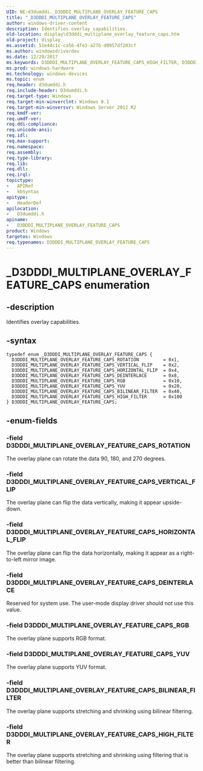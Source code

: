 ```yaml
---
UID: NE:d3dumddi._D3DDDI_MULTIPLANE_OVERLAY_FEATURE_CAPS
title: "_D3DDDI_MULTIPLANE_OVERLAY_FEATURE_CAPS"
author: windows-driver-content
description: Identifies overlay capabilities.
old-location: display\d3dddi_multiplane_overlay_feature_caps.htm
old-project: display
ms.assetid: 51e44c1c-ca56-4fe3-a27b-d0957df203cf
ms.author: windowsdriverdev
ms.date: 12/29/2017
ms.keywords: D3DDDI_MULTIPLANE_OVERLAY_FEATURE_CAPS_HIGH_FILTER, D3DDDI_MULTIPLANE_OVERLAY_FEATURE_CAPS_HORIZONTAL_FLIP, D3DDDI_MULTIPLANE_OVERLAY_FEATURE_CAPS_ROTATION, D3DDDI_MULTIPLANE_OVERLAY_FEATURE_CAPS_YUV, d3dumddi/D3DDDI_MULTIPLANE_OVERLAY_FEATURE_CAPS_RGB, D3DDDI_MULTIPLANE_OVERLAY_FEATURE_CAPS_BILINEAR_FILTER, d3dumddi/D3DDDI_MULTIPLANE_OVERLAY_FEATURE_CAPS_VERTICAL_FLIP, d3dumddi/D3DDDI_MULTIPLANE_OVERLAY_FEATURE_CAPS_BILINEAR_FILTER, d3dumddi/D3DDDI_MULTIPLANE_OVERLAY_FEATURE_CAPS_ROTATION, D3DDDI_MULTIPLANE_OVERLAY_FEATURE_CAPS, d3dumddi/D3DDDI_MULTIPLANE_OVERLAY_FEATURE_CAPS_YUV, display.d3dddi_multiplane_overlay_feature_caps, _D3DDDI_MULTIPLANE_OVERLAY_FEATURE_CAPS, D3DDDI_MULTIPLANE_OVERLAY_FEATURE_CAPS_VERTICAL_FLIP, d3dumddi/D3DDDI_MULTIPLANE_OVERLAY_FEATURE_CAPS_DEINTERLACE, D3DDDI_MULTIPLANE_OVERLAY_FEATURE_CAPS_RGB, d3dumddi/D3DDDI_MULTIPLANE_OVERLAY_FEATURE_CAPS_HIGH_FILTER, d3dumddi/D3DDDI_MULTIPLANE_OVERLAY_FEATURE_CAPS, D3DDDI_MULTIPLANE_OVERLAY_FEATURE_CAPS enumeration [Display Devices], D3DDDI_MULTIPLANE_OVERLAY_FEATURE_CAPS_DEINTERLACE, d3dumddi/D3DDDI_MULTIPLANE_OVERLAY_FEATURE_CAPS_HORIZONTAL_FLIP
ms.prod: windows-hardware
ms.technology: windows-devices
ms.topic: enum
req.header: d3dumddi.h
req.include-header: D3dumddi.h
req.target-type: Windows
req.target-min-winverclnt: Windows 8.1
req.target-min-winversvr: Windows Server 2012 R2
req.kmdf-ver: 
req.umdf-ver: 
req.ddi-compliance: 
req.unicode-ansi: 
req.idl: 
req.max-support: 
req.namespace: 
req.assembly: 
req.type-library: 
req.lib: 
req.dll: 
req.irql: 
topictype:
-	APIRef
-	kbSyntax
apitype:
-	HeaderDef
apilocation:
-	D3dumddi.h
apiname:
-	D3DDDI_MULTIPLANE_OVERLAY_FEATURE_CAPS
product: Windows
targetos: Windows
req.typenames: D3DDDI_MULTIPLANE_OVERLAY_FEATURE_CAPS
---
```


# _D3DDDI_MULTIPLANE_OVERLAY_FEATURE_CAPS enumeration


## -description


Identifies overlay capabilities.


## -syntax


````
typedef enum _D3DDDI_MULTIPLANE_OVERLAY_FEATURE_CAPS { 
  D3DDDI_MULTIPLANE_OVERLAY_FEATURE_CAPS_ROTATION         = 0x1,
  D3DDDI_MULTIPLANE_OVERLAY_FEATURE_CAPS_VERTICAL_FLIP    = 0x2,
  D3DDDI_MULTIPLANE_OVERLAY_FEATURE_CAPS_HORIZONTAL_FLIP  = 0x4,
  D3DDDI_MULTIPLANE_OVERLAY_FEATURE_CAPS_DEINTERLACE      = 0x8,
  D3DDDI_MULTIPLANE_OVERLAY_FEATURE_CAPS_RGB              = 0x10,
  D3DDDI_MULTIPLANE_OVERLAY_FEATURE_CAPS_YUV              = 0x20,
  D3DDDI_MULTIPLANE_OVERLAY_FEATURE_CAPS_BILINEAR_FILTER  = 0x40,
  D3DDDI_MULTIPLANE_OVERLAY_FEATURE_CAPS_HIGH_FILTER      = 0x100
} D3DDDI_MULTIPLANE_OVERLAY_FEATURE_CAPS;
````


## -enum-fields




### -field D3DDDI_MULTIPLANE_OVERLAY_FEATURE_CAPS_ROTATION

The overlay plane can rotate the data 90, 180, and 270 degrees.


### -field D3DDDI_MULTIPLANE_OVERLAY_FEATURE_CAPS_VERTICAL_FLIP

The overlay plane can flip the data vertically, making it appear upside-down.


### -field D3DDDI_MULTIPLANE_OVERLAY_FEATURE_CAPS_HORIZONTAL_FLIP

The overlay plane can flip the data horizontally, making it appear as a right-to-left mirror image.


### -field D3DDDI_MULTIPLANE_OVERLAY_FEATURE_CAPS_DEINTERLACE

Reserved for system use. The user-mode display driver should not use this value.


### -field D3DDDI_MULTIPLANE_OVERLAY_FEATURE_CAPS_RGB

The overlay plane supports RGB format.


### -field D3DDDI_MULTIPLANE_OVERLAY_FEATURE_CAPS_YUV

The overlay plane supports YUV format.


### -field D3DDDI_MULTIPLANE_OVERLAY_FEATURE_CAPS_BILINEAR_FILTER

The overlay plane supports stretching and shrinking using bilinear filtering.


### -field D3DDDI_MULTIPLANE_OVERLAY_FEATURE_CAPS_HIGH_FILTER

The overlay plane supports stretching and shrinking using filtering that is better than bilinear filtering.

